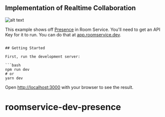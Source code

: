 
## Implementation of Realtime Collaboration

![alt text](https://media.giphy.com/media/dlnFxLv29IyUFYw6bM/giphy.gif)

This example shows off [Presence](https://docs.roomservice.dev/concepts/presence) in Room Service. You'll need to get an API Key for it to run. You can do that at [app.roomservice.dev](https://app.roomservice.dev/register).
```

## Getting Started

First, run the development server:

```bash
npm run dev
# or
yarn dev
```

Open [http://localhost:3000](http://localhost:3000) with your browser to see the result.
# roomservice-dev-presence
